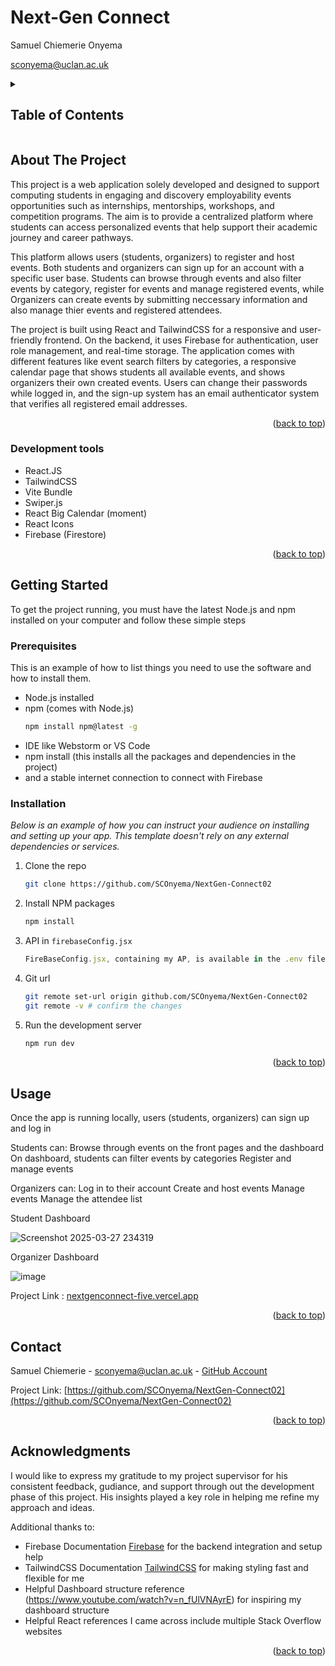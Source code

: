 # Next-Gen Connect 

Samuel Chiemerie Onyema

<a href="">sconyema@uclan.ac.uk</a>

<!-- TABLE OF CONTENTS -->
<details>
  <summary><h2>Table of Contents</h2></summary>
  <ol>
    <li>
      <a href="#about-the-project">About The Project</a>
      <ul>
        <li><a href="#tools">Development tools</a></li>
      </ul>
    </li>
    <li>
      <a href="#getting-started">Getting Started</a>
      <ul>
        <li><a href="#prerequisites">Prerequisites</a></li>
        <li><a href="#installation">Installation</a></li>
      </ul>
    </li>
    <li><a href="#usage">Usage</a></li>
    <li><a href="#contact">Contact</a></li>
    <li><a href="#acknowledgments">Acknowledgments</a></li>
  </ol>
</details>



<!-- ABOUT THE PROJECT -->
## About The Project

This project is a web application solely developed and designed to support computing students in engaging and discovery employability events opportunities such as internships, mentorships, workshops, and competition programs. The aim is to provide a centralized platform where students can access personalized events that help support their academic journey and career pathways.

This platform allows users (students, organizers) to register and host events. Both students and organizers can sign up for an account with a specific user base. Students can browse through events and also filter events by category, register for events and manage registered events, while Organizers can create events by submitting neccessary information and also manage thier events and registered attendees.

The project is built using React and TailwindCSS for a responsive and user-friendly frontend. On the backend, it uses Firebase for authentication, user role management, and real-time storage. The application comes with different features like event search filters by categories, a responsive calendar page that shows students all available events, and shows organizers their own created events. Users can change their passwords while logged in, and the sign-up system has an email authenticator system that verifies all registered email addresses.


<p align="right">(<a href="#readme-top">back to top</a>)</p>

### Development tools

* React.JS
* TailwindCSS
* Vite Bundle
* Swiper.js
* React Big Calendar (moment)
* React Icons
* Firebase (Firestore)


<p align="right">(<a href="#readme-top">back to top</a>)</p>

<!-- GETTING STARTED -->
## Getting Started

To get the project running, you must have the latest Node.js and npm installed on your computer and follow these simple steps 


### Prerequisites

This is an example of how to list things you need to use the software and how to install them.

* Node.js installed
* npm (comes with Node.js)
  ```sh
  npm install npm@latest -g
  ```
* IDE like Webstorm or VS Code 
* npm install (this installs all the packages and dependencies in the project)
* and a stable internet connection to connect with Firebase

### Installation

_Below is an example of how you can instruct your audience on installing and setting up your app. This template doesn't rely on any external dependencies or services._


1. Clone the repo
   ```sh
   git clone https://github.com/SCOnyema/NextGen-Connect02
   ```
2. Install NPM packages
   ```sh
   npm install
   ```
3. API in `firebaseConfig.jsx`
   ```js
   FireBaseConfig.jsx, containing my AP, is available in the .env file;
   ```
4. Git url 
   ```sh
   git remote set-url origin github.com/SCOnyema/NextGen-Connect02
   git remote -v # confirm the changes
   ```
5. Run the development server
   ```sh
   npm run dev
   ```


<p align="right">(<a href="#readme-top">back to top</a>)</p>


<!-- USAGE EXAMPLES -->
## Usage

Once the app is running locally, users (students, organizers) can sign up and log in

Students can:
Browse through events on the front pages and the dashboard
On dashboard, students can filter events by categories 
Register and manage events 

Organizers can:
Log in to their account 
Create and host events
Manage events
Manage the attendee list


Student Dashboard 

![Screenshot 2025-03-27 234319](https://github.com/user-attachments/assets/2398b38d-4fed-4d69-8601-54722d03debb)


Organizer Dashboard 

![image](https://github.com/user-attachments/assets/f954bb68-e88d-41a7-b27c-cadcaf8c4fd1)

Project Link : [nextgenconnect-five.vercel.app ](https://nextgenconnect-five.vercel.app/)

<p align="right">(<a href="#readme-top">back to top</a>)</p>


<!-- CONTACT -->
## Contact

Samuel Chiemerie - sconyema@uclan.ac.uk - [GitHub Account](https://github.com/SCOnyema)

Project Link: [https://github.com/SCOnyema/NextGen-Connect02](https://github.com/SCOnyema/NextGen-Connect02)

<p align="right">(<a href="#readme-top">back to top</a>)</p>



<!-- ACKNOWLEDGMENTS -->
## Acknowledgments

I would like to express my gratitude to my project supervisor for his consistent feedback, gudiance, and support through out the development phase of this project. His insights played a key role in helping me refine my approach and ideas.

Additional thanks to:

* Firebase Documentation [Firebase](https://firebase.google.com/docs) for the backend integration and setup help 
* TailwindCSS Documentation [TailwindCSS](https://tailwindcss.com/docs/installation/using-vite) for making styling fast and flexible for me
* Helpful Dashboard structure reference (https://www.youtube.com/watch?v=n_fUlVNAyrE) for inspiring my dashboard structure
* Helpful React references I came across include multiple Stack Overflow websites 


<p align="right">(<a href="#readme-top">back to top</a>)</p>
